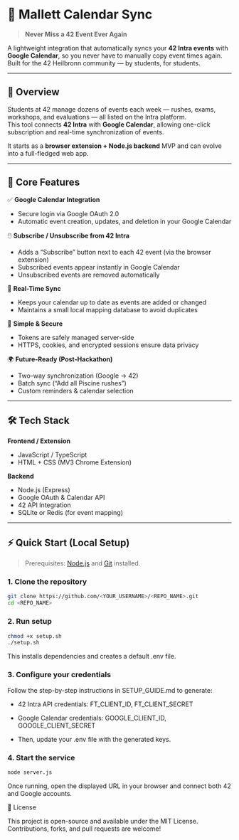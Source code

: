 # 📅 Mallett Calendar Sync  
>**Never Miss a 42 Event Ever Again**

A lightweight integration that automatically syncs your **42 Intra events** with **Google Calendar**, so you never have to manually copy event times again.  
Built for the 42 Heilbronn community — by students, for students.

---

## 🚀 Overview

Students at 42 manage dozens of events each week — rushes, exams, workshops, and evaluations — all listed on the Intra platform.  
This tool connects **42 Intra** with **Google Calendar**, allowing one-click subscription and real-time synchronization of events.  

It starts as a **browser extension + Node.js backend** MVP and can evolve into a full-fledged web app.

---

## 🧠 Core Features

✅ **Google Calendar Integration**  
- Secure login via Google OAuth 2.0  
- Automatic event creation, updates, and deletion in your Google Calendar  

🖱️ **Subscribe / Unsubscribe from 42 Intra**  
- Adds a “Subscribe” button next to each 42 event (via the browser extension)  
- Subscribed events appear instantly in Google Calendar  
- Unsubscribed events are removed automatically  

🔄 **Real-Time Sync**  
- Keeps your calendar up to date as events are added or changed  
- Maintains a small local mapping database to avoid duplicates  

🧩 **Simple & Secure**  
- Tokens are safely managed server-side  
- HTTPS, cookies, and encrypted sessions ensure data privacy  

🌍 **Future-Ready (Post-Hackathon)**  
- Two-way synchronization (Google → 42)  
- Batch sync (“Add all Piscine rushes”)  
- Custom reminders & calendar selection  

---

## 🛠️ Tech Stack

**Frontend / Extension**  
- JavaScript / TypeScript  
- HTML + CSS (MV3 Chrome Extension)  

**Backend**  
- Node.js (Express)  
- Google OAuth & Calendar API  
- 42 API Integration  
- SQLite or Redis (for event mapping)  

---

## ⚡ Quick Start (Local Setup)

> Prerequisites: [Node.js](https://nodejs.org/) and [Git](https://git-scm.com/) installed.

### 1. Clone the repository
```bash
git clone https://github.com/<YOUR_USERNAME>/<REPO_NAME>.git
cd <REPO_NAME>
```

### 2. Run setup
```bash
chmod +x setup.sh
./setup.sh
```

This installs dependencies and creates a default .env file.

### 3. Configure your credentials

Follow the step-by-step instructions in SETUP_GUIDE.md
 to generate:

- 42 Intra API credentials: FT_CLIENT_ID, FT_CLIENT_SECRET

- Google Calendar credentials: GOOGLE_CLIENT_ID, GOOGLE_CLIENT_SECRET

- Then, update your .env file with the generated keys.

### 4. Start the service
```bash
node server.js
```


Once running, open the displayed URL in your browser and connect both 42 and Google accounts.

📜 License

This project is open-source and available under the MIT License.
Contributions, forks, and pull requests are welcome!
